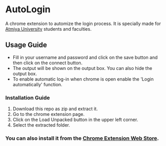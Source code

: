 # AutoLogin
A chrome extension to automize the login process. It is specially made for [Atmiya University](https://atmiyauni.ac.in/ "Atmiya University") students and faculties.

## Usage Guide
- Fill in your username and password and click on the save button and then click on the connect button.
- The output will be shown on the output box. You can also hide the output box.
- To enable automatic log-in when chrome is open enable the 'Login automatically' function.

### Installation Guide
1. Download this repo as zip and extract it.
2. Go to the chrome extension page.
3. Click on the Load Unpacked button in the upper left corner.
4. Select the extracted folder.


### You can also install it from the [Chrome Extension Web Store](https://chrome.google.com/webstore/detail/cbiimajdngabfaianbpckiblnbeeohme?authuser=0&hl=en).
